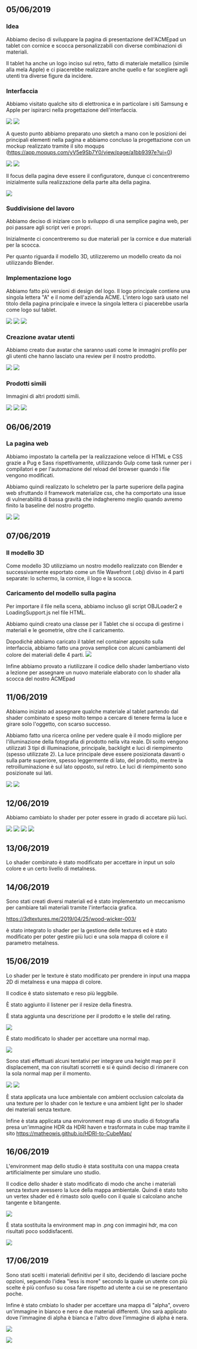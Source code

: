 ## 05/06/2019
### Idea
Abbiamo deciso di sviluppare la pagina di presentazione dell'ACMEpad un tablet con cornice e scocca personalizzabili con diverse combinazioni di materiali.

Il tablet ha anche un logo inciso sul retro, fatto di materiale metallico (simile alla mela Apple) e ci piacerebbe realizzare anche quello e far scegliere agli utenti tra diverse figure da incidere.

### Interfaccia
Abbiamo visitato qualche sito di elettronica e in particolare i siti Samsung e Apple per ispirarci nella progettazione dell'interfaccia.

![](images/ipad.png)
![](images/samsung_tablet.png)

A questo punto abbiamo preparato uno sketch a mano con le posizioni dei principali elementi nella pagina e abbiamo concluso la progettazione con un mockup realizzato tramite il sito moqups (https://app.moqups.com/yV5e9Sb7Y0/view/page/a1bb9397e?ui=0)

![](images/sketch-interface.jpeg)
![](images/mockup.png)

Il focus della pagina deve essere il configuratore, dunque ci concentreremo inizialmente sulla realizzazione della parte alta della pagina.

![](images/mockup-displaysize.png)

### Suddivisione del lavoro
Abbiamo deciso di iniziare con lo sviluppo di una semplice pagina web, per poi passare agli script veri e propri.

Inizialmente ci concentreremo su due materiali per la cornice e due materiali per la scocca.

Per quanto riguarda il modello 3D, utilizzeremo un modello creato da noi utilizzando Blender.

### Implementazione logo
Abbiamo fatto più versioni di design del logo. Il logo principale contiene una singola lettera "A" e il nome dell'azienda ACME. 
L'intero logo sarà usato nel titolo della pagina principale e invece la singola lettera ci piacerebbe usarla come logo sul tablet.

![](logo/logo-letter.png)
![](logo/logo-full.png)
![](logo/logo-all-letters.png)

### Creazione avatar utenti
Abbiamo creato due avatar che saranno usati come le immagini profilo per gli utenti che hanno lasciato una review per il nostro prodotto.

![](avatars/avatar1.png)
![](avatars/avatar2.png)

### Prodotti simili
Immagini di altri prodotti simili.

![](similar-products/tablet1.png)
![](similar-products/tablet2.png)
![](similar-products/tablet3.png)

## 06/06/2019
### La pagina web
Abbiamo impostato la cartella per la realizzazione veloce di HTML e CSS grazie a Pug e Sass rispettivamente, utilizzando Gulp come task runner per i compilatori e per l'automazione del reload del browser quando i file vengono modificati.

Abbiamo quindi realizzato lo scheletro per la parte superiore della pagina web sfruttando il framework materialize css, che ha comportato una issue di vulnerabilità di bassa gravità che indagheremo meglio quando avremo finito la baseline del nostro progetto.

![](images/first-screen.png)
![](images/security-issue.png)

## 07/06/2019
### Il modello 3D
Come modello 3D utilizziamo un nostro modello realizzato con Blender e successivamente esportato  come un file Wavefront (.obj) diviso in 4 parti separate: lo schermo, la cornice, il logo e la scocca.

### Caricamento del modello sulla pagina
Per importare il file nella scena, abbiamo incluso gli script OBJLoader2 e LoadingSupport.js nel file HTML. 

Abbiamo quindi creato una classe per il Tablet che si occupa di gestirne i materiali e le geometrie, oltre che il caricamento.

Dopodichè abbiamo caricato il tablet nel container apposito sulla interfaccia, abbiamo fatto una prova semplice con alcuni cambiamenti del colore dei materiali delle 4 parti.
![](images/tablet-colors1.png)

Infine abbiamo provato a riutilizzare il codice dello shader lambertiano visto a lezione per assegnare un nuovo materiale elaborato con lo shader alla scocca del nostro ACMEpad

## 11/06/2019
Abbiamo iniziato ad assegnare qualche materiale al tablet partendo dal shader combinato e speso molto tempo a cercare di tenere ferma la luce e girare solo l'oggetto, con scarso successo.

Abbiamo fatto una ricerca online per vedere quale è il modo migliore per l'illuminazione della fotografia di prodotto nella vita reale. Di solito vengono utilizzati 3 tipi di illuminazione, principale, backlight e luci di riempimento (spesso utilizzate 2).
La luce principale deve essere posizionata davanti o sulla parte superiore, spesso leggermente di lato, del prodotto, mentre la retroilluminazione è sul lato opposto, sul retro. Le luci di riempimento sono posizionate sui lati.

![](images/lightPos.jpg)
![](images/lightPos2.jpg)

## 12/06/2019
Abbiamo cambiato lo shader per poter essere in grado di accetare più luci.

![](images/tablet-light1.png)
![](images/tablet-light3.png)
![](images/tablet-light2.png)
![](images/tablet-light4.png)

## 13/06/2019
Lo shader combinato è stato modificato per accettare in input un solo colore e un certo livello di metalness.

## 14/06/2019
Sono stati creati diversi materiali ed è stato implementato un meccanismo per cambiare tali materiali tramite l'interfaccia grafica.

https://3dtextures.me/2019/04/25/wood-wicker-003/

è stato integrato lo shader per la gestione delle textures ed è stato modificato per poter gestire più luci e una sola mappa di colore e il parametro metalness.

## 15/06/2019
Lo shader per le texture è stato modificato per prendere in input una mappa 2D di metalness e una mappa di colore.

Il codice è stato sistemato e reso più leggibile.

È stato aggiunto il listener per il resize della finestra.

È stata aggiunta una descrizione per il prodotto e le stelle del rating.

![](images/textures.png)

È stato modificato lo shader per accettare una normal map.

![](images/normal-mapping.png)

Sono stati effettuati alcuni tentativi per integrare una height map per il displacement, ma con risultati scorretti e si è quindi deciso di rimanere con la sola normal map per il momento.

![](images/displacement-attempts.png)
![](images/displacement.png)

È stata applicata una luce ambientale con ambient occlusion calcolata da una texture per lo shader con le texture e una ambient light per lo shader dei materiali senza texture.

Infine è stata applicata una environment map di uno studio di fotografia presa un'immagine HDR da HDRI haven e trasformata in cube map tramite il sito https://matheowis.github.io/HDRI-to-CubeMap/

## 16/06/2019

L'environment map dello studio è stata sostituita con una mappa creata artificialmente per simulare uno studio.

Il codice dello shader è stato modificato di modo che anche i materiali senza texture avessero la luce della mappa ambientale. Quindi è stato tolto un vertex shader ed è rimasto solo quello con il quale si calcolano anche tangente e bitangente.

![](images/envmap.png)

È  stata sostituita la environment map in .png con immagini hdr, ma con risultati poco soddisfacenti.

![](images/hdr.png)

## 17/06/2019
Sono stati scelti i materiali definitivi per il sito, decidendo di lasciare poche opzioni, seguendo l'idea "less is more" secondo la quale un utente con più scelte è più confuso su cosa fare rispetto ad utente a cui se ne presentano poche.

Infine è stato cmbiato lo shader per accettare una mappa di "alpha", ovvero un'immagine in bianco e nero e due materiali differenti. Uno sarà applicato dove l'immagine di alpha è bianca e l'altro dove l'immagine di alpha è nera.

![](images/alphaimage.png)

![](images/double.png)

